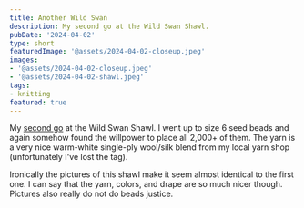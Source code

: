 ```yaml
---
title: Another Wild Swan
description: My second go at the Wild Swan Shawl.
pubDate: '2024-04-02'
type: short
featuredImage: '@assets/2024-04-02-closeup.jpeg'
images:
- '@assets/2024-04-02-closeup.jpeg'
- '@assets/2024-04-02-shawl.jpeg'
tags:
- knitting
featured: true
---
```

My [second go](/blog/wild-swan-shawl) at the Wild Swan Shawl.
I went up to size 6 seed beads and again somehow found the willpower to place all 2,000+ of them.
The yarn is a very nice warm-white single-ply wool/silk blend from my local yarn shop (unfortunately I've lost the tag).

Ironically the pictures of this shawl make it seem almost identical to the first one.
I can say that the yarn, colors, and drape are so much nicer though. Pictures
also really do not do beads justice.